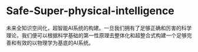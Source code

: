 # Safe-Super-physical-intelligence
未来全知识空间化，超智能AI系统的构建。一旦我们拥有了足够正确和厉害的科学理论，我们便可以根据科学基础的第一性原理去整体化和超整合式构建一个足够完善和有效的以物理学为基底的AI系统。
